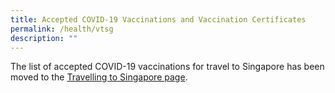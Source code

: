 ```yaml
---
title: Accepted COVID-19 Vaccinations and Vaccination Certificates
permalink: /health/vtsg
description: ""
---
```

The list of accepted COVID-19 vaccinations for travel to Singapore has been moved to the [Travelling to Singapore page](/arriving/overview#vaccination).